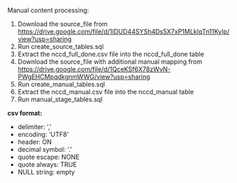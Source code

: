 Manual content processing:

1. Download the source_file from https://drive.google.com/file/d/1IDUD44SYSh4Ds5X7xP1MLkIqTn11KyIp/view?usp=sharing
2. Run create_source_tables.sql
3. Extract the nccd_full_done.csv file into the nccd_full_done table
4. Download the source_file with additional manual mapping from https://drive.google.com/file/d/1QceKSf6X78zWvN-PWgEHCMpqdkgnmWWG/view?usp=sharing
5. Run create_manual_tables.sql
6. Extract the nccd_manual.csv file into the nccd_manual table
7. Run manual_stage_tables.sql

**csv format:**
* delimiter: ','
* encoding: 'UTF8'
* header: ON
* decimal symbol: '.'
* quote escape: NONE
* quote always: TRUE
* NULL string: empty
